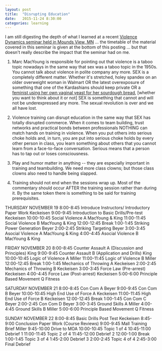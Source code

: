 ```yaml
---
layout: post
title:  "Disrupting Education"
date:   2015-11-24 8:30:00
categories: learning
---
```

I am still digesting the depth of what I learned at a recent [Violence Dynamics seminar held in Mounds View, MN](http://chirontraining.com/Site/VioDy_MN_November.html) ... the timetable of the material covered in this seminar is given at the bottom of this posting ... but that doesn't really describe the impact that the seminar had on me.

1) Marc MacYoung is responsible for pointing out that violence is a taboo topic nowadays in the same way that sex was a taboo topic in the 1950s.  You cannot talk about violence in polite company any more.  SEX is a completely different matter. Whether it's stretched, holey spandex on an older overweight woman in Walmart OR the latest overexposure of something that one of the Kardashians should keep private OR a [feminist using her own vaginal yeast for her sourdough bread](http://mashable.com/2015/11/23/blogger-bread-vagina-yeast/#L4U6QKDgpaq3), [whether you want to think about it or not] SEX is something that cannot and will not be underexpressed any more.  The sexual revolution is over and we all have lost.

2) Violence training can disrupt education in the same way that SEX has totally disrupted commerce.  When it comes to team building, trust networks and practical bonds between professionals NOTHING can match hands on training in violence.  When you put others into serious choke holds and, in turn, you are put into serious choke holds by every other person in class, you learn something about others that you cannot learn from a face-to-face conversation.  Serious means that a person has to tap out or loses consciousness.

3) Play and humor matter in anything -- they are especially important in training and teambuilding. We need more class clowns; but those class clowns also need to handle being slapped.

4) Training should not end when the sessions wrap up.  Most of the commentary should occur AFTER the training session rather than during it.  By the same token there is something to be said for training prerequisites.



THURSDAY NOVEMBER 19
8:00-8:45	Introduce Instructors/ Introductory Paper Work	Keckeisen
9:00-9:45	Introduction to Basic Drills/Pre-test	Keckeisen
10:00-10:45	Social Violence A	MacYoung & King
11:00-11:45	Social Violence B	MacYoung & King
12:00-12:45	Break
1:00-1:45	Striking Power Generation	Beyer
2:00-2:45	Striking Targeting	Beyer
3:00-3:45	Asocial Violence A	MacYoung & King
4:00-4:45	Asocial Violence B	MacYoung & King

FRIDAY NOVEMBER 20
8:00-8:45	Counter Assault A (Discussion and Principles)	King
9:00-9:45	Counter Assault B (Application and Drills)	King
10:00-10:45	Logic of Violence A	Miller
11:00-11:45	Logic of Violence B	Miller
12:00-12:45	Break
1:00-1:45	Mechanics of Throwing A	Keckeisen
2:00-2:45	Mechanics of Throwing B	Keckeisen
3:00-3:45	Force Law (Pre-arrest)	Keckeisen
4:00-4:45	Force Law (Post-arrest)	Keckeisen
5:00-6:00	Principle Based Movement	Q Fitness

SATURDAY NOVEMBER 21
8:00-8:45	Con Com A	Beyer
9:00-9:45	Con Com B	Beyer
10:00-10:45	High End Use of Force A	Keckeisen
11:00-11:45	High End Use of Force B	Keckeisen
12:00-12:45	Break
1:00-1:45	Con Com C	Beyer
2:00-2:45	Con Com D	Beyer
3:00-3:45	Ground Skills A	Miller
4:00-4:45	Ground Skills B	Miller
5:00-6:00	Principle Based Movement	Q Fitness

SUNDAY NOVEMBER 22
8:00-8:45	Basic Drills Post Test	Keckeisen
8:45-9:00	Conclusion Paper Work (Course Reviews)
9:00-9:45	Mall Training Brief	Miller
9:45-10:00	Drive to MOA
10:00-10:45	Topic 1 of 4
10:45-11:00	Debrief 1
11:00-11:45	Topic 2 of 4
11:45-12:00	Debrief 2
12:00-1:00	Break
1:00-1:45	Topic 3 of 4
1:45-2:00	Debrief 3
2:00-2:45	Topic 4 of 4
2:45-3:00	Final Debrief
